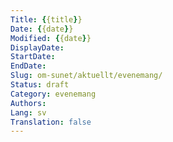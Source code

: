 ```yaml
---
Title: {{title}}
Date: {{date}}
Modified: {{date}}
DisplayDate: 
StartDate: 
EndDate: 
Slug: om-sunet/aktuellt/evenemang/
Status: draft
Category: evenemang
Authors: 
Lang: sv
Translation: false
---
```



